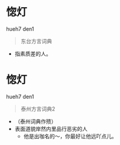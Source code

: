 # 惚灯
hueh7 den1
> 东台方言词典
- 指素质差的人。

# 惚灯
hueh7 den1
> 泰州方言词典2
- （泰州词典作㱮）
- 表面道貌岸然内里品行恶劣的人
  - 他是出咖名的～，你最好让他远吖点儿。
